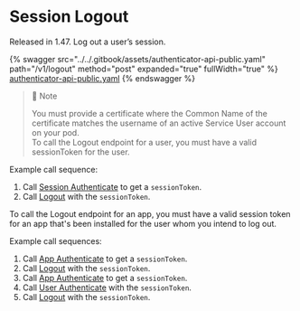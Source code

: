 # Session Logout

Released in 1.47. Log out a user’s session.

{% swagger src="../../.gitbook/assets/authenticator-api-public.yaml" path="/v1/logout" method="post" expanded="true" fullWidth="true" %}
[authenticator-api-public.yaml](../../.gitbook/assets/authenticator-api-public.yaml)
{% endswagger %}

> 📘 Note
>
> You must provide a certificate where the Common Name of the certificate matches the username of an active Service User account on your pod.\
> To call the Logout endpoint for a user, you must have a valid sessionToken for the user.

Example call sequence:

1. Call [Session Authenticate](rsa-session-authenticate.md) to get a `sessionToken`.
2. Call [Logout](logout.md) with the `sessionToken`.

To call the Logout endpoint for an app, you must have a valid session token for an app that's been installed for the user whom you intend to log out.

Example call sequences:

1. Call [App Authenticate](../apps-on-behalf-of-obo/obo-rsa-app-authentication.md) to get a `sessionToken`.
2. Call [Logout](logout.md) with the `sessionToken`.
3. Call [App Authenticate](../apps-on-behalf-of-obo/obo-rsa-app-authentication.md) to get a `sessionToken`.
4. Call [User Authenticate](../apps-on-behalf-of-obo/obo-rsa-user-authentication-by-user-id.md) with the `sessionToken`.
5. Call [Logout](logout.md) with the `sessionToken`.
